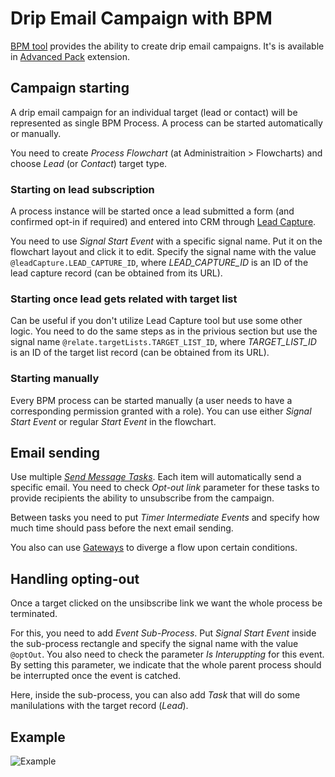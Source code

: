 # Drip Email Campaign with BPM

[BPM tool](bpm.md) provides the ability to create drip email campaigns. It's is available in [Advanced Pack](https://www.espocrm.com/extensions/advanced-pack/) extension.

## Campaign starting 

A drip email campaign for an individual target (lead or contact) will be represented as single BPM Process. A process can be started automatically or manually.

You need to create *Process Flowchart* (at Administraition > Flowcharts) and choose *Lead* (or *Contact*) target type.

### Starting on lead subscription

A process instance will be started once a lead submitted a form (and confirmed opt-in if required) and entered into CRM through [Lead Capture](web-to-lead.md). 

You need to use *Signal Start Event* with a specific signal name. Put it on the flowchart layout and click it to edit. Specify the signal name with the value `@leadCapture.LEAD_CAPTURE_ID`, where *LEAD_CAPTURE_ID* is an ID of the lead capture record (can be obtained from its URL).

### Starting once lead gets related with target list

Can be useful if you don't utilize Lead Capture tool but use some other logic. You need to do the same steps as in the privious section but use the signal name `@relate.targetLists.TARGET_LIST_ID`, where *TARGET_LIST_ID* is an ID of the target list record (can be obtained from its URL).

### Starting manually

Every BPM process can be started manually (a user needs to have a corresponding permission granted with a role). You can use either *Signal Start Event* or regular *Start Event* in the flowchart.

## Email sending

Use multiple *[Send Message Tasks](bpm-activities.md#user-content-send-message-task)*. Each item will automatically send a specific email. You need to check *Opt-out link* parameter for these tasks to provide recipients the ability to unsubscribe from the campaign.

Between tasks you need to put *Timer Intermediate Events* and specify how much time should pass before the next email sending.

You also can use [Gateways](bpm-gateways.md) to diverge a flow upon certain conditions.

## Handling opting-out

Once a target clicked on the unsibscribe link we want the whole process be terminated.

For this, you need to add *Event Sub-Process*. Put *Signal Start Event* inside the sub-process rectangle and specify the signal name with the value `@optOut`. You also need to check the parameter *Is Interuppting* for this event. By setting this parameter, we indicate that the whole parent process should be interrupted once the event is catched.  

Here, inside the sub-process, you can also add *Task* that will do some manilulations with the target record (*Lead*).

## Example

![Example](https://raw.githubusercontent.com/espocrm/documentation/master/_static/images/administration/bpm/drip-email-campaign.png)


